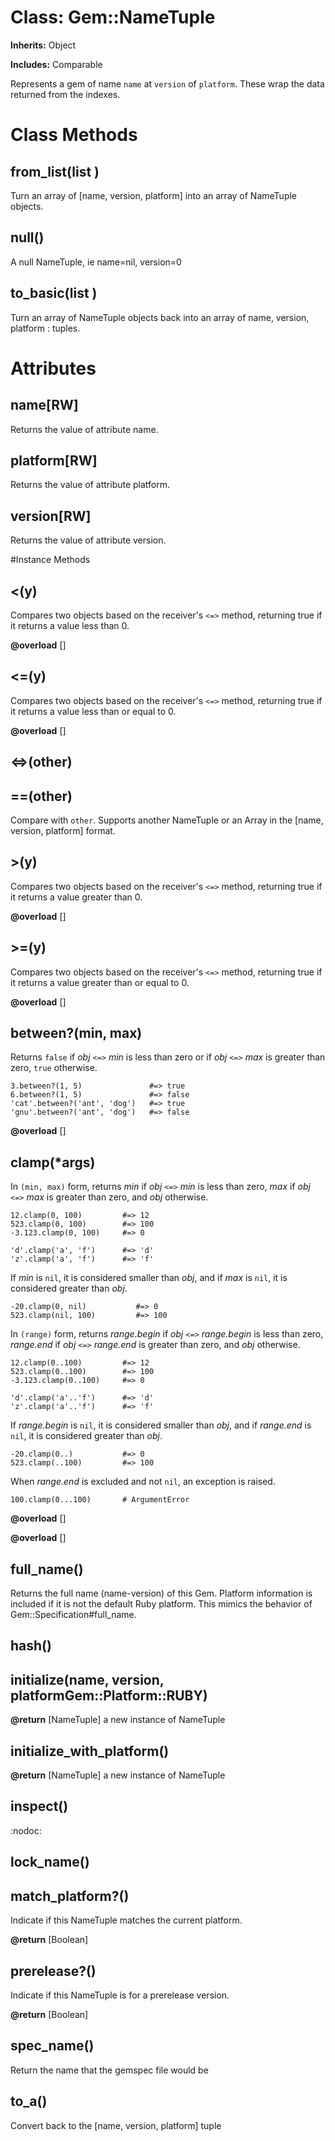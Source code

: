 # Class: Gem::NameTuple
**Inherits:** Object
    
**Includes:** Comparable
  

Represents a gem of name `name` at `version` of `platform`. These wrap the
data returned from the indexes.


# Class Methods
## from_list(list ) [](#method-c-from_list)
Turn an array of [name, version, platform] into an array of NameTuple objects.
## null() [](#method-c-null)
A null NameTuple, ie name=nil, version=0
## to_basic(list ) [](#method-c-to_basic)
Turn an array of NameTuple objects back into an array of
name, version, platform
:   tuples.

# Attributes
## name[RW] [](#attribute-i-name)
Returns the value of attribute name.

## platform[RW] [](#attribute-i-platform)
Returns the value of attribute platform.

## version[RW] [](#attribute-i-version)
Returns the value of attribute version.


#Instance Methods
## <(y) [](#method-i-<)
Compares two objects based on the receiver's `<=>` method, returning true if
it returns a value less than 0.

**@overload** [] 

## <=(y) [](#method-i-<=)
Compares two objects based on the receiver's `<=>` method, returning true if
it returns a value less than or equal to 0.

**@overload** [] 

## <=>(other) [](#method-i-<=>)

## ==(other) [](#method-i-==)
Compare with `other`. Supports another NameTuple or an Array in the [name,
version, platform] format.

## >(y) [](#method-i->)
Compares two objects based on the receiver's `<=>` method, returning true if
it returns a value greater than 0.

**@overload** [] 

## >=(y) [](#method-i->=)
Compares two objects based on the receiver's `<=>` method, returning true if
it returns a value greater than or equal to 0.

**@overload** [] 

## between?(min, max) [](#method-i-between?)
Returns `false` if *obj* `<=>` *min* is less than zero or if *obj* `<=>` *max*
is greater than zero, `true` otherwise.

    3.between?(1, 5)               #=> true
    6.between?(1, 5)               #=> false
    'cat'.between?('ant', 'dog')   #=> true
    'gnu'.between?('ant', 'dog')   #=> false

**@overload** [] 

## clamp(*args) [](#method-i-clamp)
In `(min, max)` form, returns *min* if *obj* `<=>` *min* is less than zero,
*max* if *obj* `<=>` *max* is greater than zero, and *obj* otherwise.

    12.clamp(0, 100)         #=> 12
    523.clamp(0, 100)        #=> 100
    -3.123.clamp(0, 100)     #=> 0

    'd'.clamp('a', 'f')      #=> 'd'
    'z'.clamp('a', 'f')      #=> 'f'

If *min* is `nil`, it is considered smaller than *obj*, and if *max* is `nil`,
it is considered greater than *obj*.

    -20.clamp(0, nil)           #=> 0
    523.clamp(nil, 100)         #=> 100

In `(range)` form, returns *range.begin* if *obj* `<=>` *range.begin* is less
than zero, *range.end* if *obj* `<=>` *range.end* is greater than zero, and
*obj* otherwise.

    12.clamp(0..100)         #=> 12
    523.clamp(0..100)        #=> 100
    -3.123.clamp(0..100)     #=> 0

    'd'.clamp('a'..'f')      #=> 'd'
    'z'.clamp('a'..'f')      #=> 'f'

If *range.begin* is `nil`, it is considered smaller than *obj*, and if
*range.end* is `nil`, it is considered greater than *obj*.

    -20.clamp(0..)           #=> 0
    523.clamp(..100)         #=> 100

When *range.end* is excluded and not `nil`, an exception is raised.

    100.clamp(0...100)       # ArgumentError

**@overload** [] 

**@overload** [] 

## full_name() [](#method-i-full_name)
Returns the full name (name-version) of this Gem.  Platform information is
included if it is not the default Ruby platform.  This mimics the behavior of
Gem::Specification#full_name.

## hash() [](#method-i-hash)

## initialize(name, version, platformGem::Platform::RUBY) [](#method-i-initialize)

**@return** [NameTuple] a new instance of NameTuple

## initialize_with_platform() [](#method-i-initialize_with_platform)

**@return** [NameTuple] a new instance of NameTuple

## inspect() [](#method-i-inspect)
:nodoc:

## lock_name() [](#method-i-lock_name)

## match_platform?() [](#method-i-match_platform?)
Indicate if this NameTuple matches the current platform.

**@return** [Boolean] 

## prerelease?() [](#method-i-prerelease?)
Indicate if this NameTuple is for a prerelease version.

**@return** [Boolean] 

## spec_name() [](#method-i-spec_name)
Return the name that the gemspec file would be

## to_a() [](#method-i-to_a)
Convert back to the [name, version, platform] tuple


